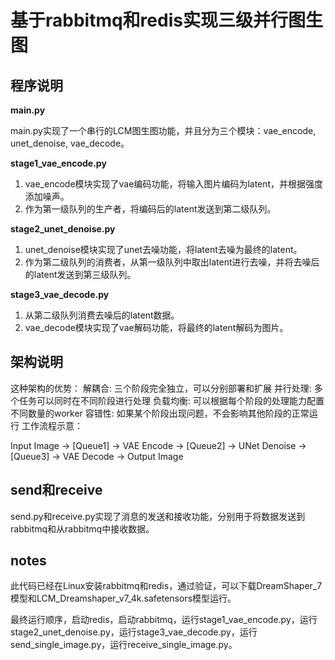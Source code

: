 # 基于rabbitmq和redis实现三级并行图生图

## 程序说明

**main.py**

main.py实现了一个串行的LCM图生图功能，并且分为三个模块：vae_encode, unet_denoise, vae_decode。

**stage1_vae_encode.py**

1. vae_encode模块实现了vae编码功能，将输入图片编码为latent，并根据强度添加噪声。
2. 作为第一级队列的生产者，将编码后的latent发送到第二级队列。

**stage2_unet_denoise.py**

1. unet_denoise模块实现了unet去噪功能，将latent去噪为最终的latent。
2. 作为第二级队列的消费者，从第一级队列中取出latent进行去噪，并将去噪后的latent发送到第三级队列。

**stage3_vae_decode.py**

1. 从第二级队列消费去噪后的latent数据。
2. vae_decode模块实现了vae解码功能，将最终的latent解码为图片。 

## 架构说明

这种架构的优势：
解耦合: 三个阶段完全独立，可以分别部署和扩展
并行处理: 多个任务可以同时在不同阶段进行处理
负载均衡: 可以根据每个阶段的处理能力配置不同数量的worker
容错性: 如果某个阶段出现问题，不会影响其他阶段的正常运行
工作流程示意：

 Input Image → [Queue1] → VAE Encode → [Queue2] → UNet Denoise → [Queue3] → VAE Decode → Output Image

## send和receive

send.py和receive.py实现了消息的发送和接收功能，分别用于将数据发送到rabbitmq和从rabbitmq中接收数据。

## notes

此代码已经在Linux安装rabbitmq和redis，通过验证，可以下载DreamShaper_7模型和LCM_Dreamshaper_v7_4k.safetensors模型运行。

最终运行顺序，启动redis，启动rabbitmq，运行stage1_vae_encode.py，运行stage2_unet_denoise.py，运行stage3_vae_decode.py，运行send_single_image.py，运行receive_single_image.py。